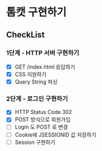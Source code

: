 # 톰캣 구현하기

## CheckList

### 1단계 - HTTP 서버 구현하기
- [x] GET /index.html 응답하기
- [x] CSS 지원하기
- [x] Query String 파싱

### 2단계 - 로그인 구현하기 
- [x] HTTP Status Code 302
- [x] POST 방식으로 회원가입
- [ ] Login 도 POST 로 변경
- [ ] Cookie에 JSESSIONID 값 저장하기
- [ ] Session 구현하기
